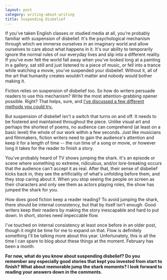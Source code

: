 ```yaml
---
layout: post
category: writing-about-writing
title: Suspending Disbelief
---
```


If you've taken English classes or studied media at all, you're probably familiar with suspension of disbelief. It's the psychological mechanism through which we immerse ourselves in an imaginary world and allow ourselves to care about what happens in it. It's our ability to temporarily ignore the normal rules of our everyday lives and slip into a different reality. If you've ever felt the world fall away when you've looked long at a painting in a gallery, sat still and just listened to a piece of music, or fell into a trance while watching a movie, you've suspended your disbelief. Without it, all of the art that humanity creates wouldn't matter and nobody would bother making it.

<!--excerpt-->

Fiction relies on suspension of disbelief too. So how do writers persuade readers to use this mechanism? Write the most attention-grabbing opener possible. Right? That helps, sure, and [I've discussed a few different methods you could try.](https://apprenticewordsmith.com//2019/05/10/three-ways-to-start-your-story/)

But suspension of disbelief isn't a switch that turns on and off. It needs to be fostered and maintained throughout the piece. Unlike visual art and perhaps the shortest of poems, no audience can comprehend (at least on a basic level) the whole of our work within a few seconds. Just like musicians and filmmakers, fiction writers need to gain the audience's attention and keep it for a length of time -- the run time of a song or movie, or however long it takes for the reader to finish a story.

You've probably heard of TV shows jumping the shark. It's an episode or scene where something so extreme, ridiculous, and/or lore-breaking occurs that the audience can't accept it as real. After that, their sense of disbelief kicks back in, they see the artificiality of what's unfolding before them, and they stop caring about it. When you stop seeing the people on screen as their characters and only see them as actors playing roles, the show has jumped the shark for you.

How does good fiction keep a reader reading? To avoid jumping the shark, there should be internal consistency, but that by itself isn't enough. Good writers keep their readers by making the story inescapable and hard to put down. In short, stories need impeccable flow.

I've touched on internal consistency at least once before in an older post, though it might be time for me to expand on that. Flow is definitely something I'll be talking more about this year. Unfortunately, this is all the time I can spare to blog about these things at the moment. February has been a month.

**For now, what do you know about suspending disbelief? Do you remember any especially good stories that kept you invested from start to finish? What about memorable jump the shark moments? I look forward to reading your answers down in the comments.**
